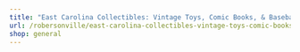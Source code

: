 ```yaml
---
title: "East Carolina Collectibles: Vintage Toys, Comic Books, & Baseball Cards"
url: /robersonville/east-carolina-collectibles-vintage-toys-comic-books-and-baseball-cards/
shop: general
---
```


